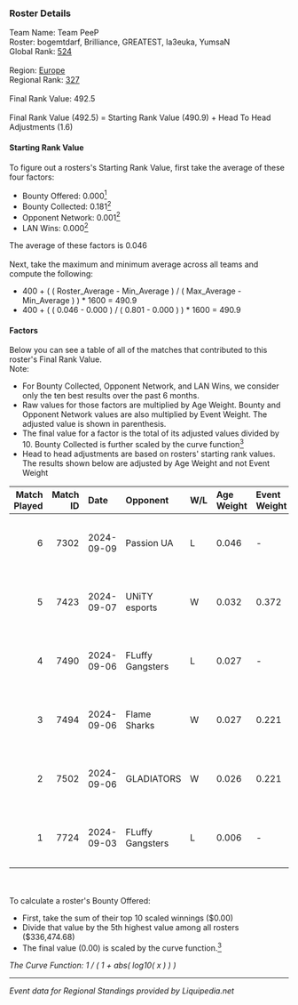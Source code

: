 ### Roster Details<br />
Team Name: Team PeeP<br />
Roster: bogemtdarf, Brilliance, GREATEST, la3euka, YumsaN<br />
Global Rank: [524](../standings_global.md)<br />
<br />
Region: [Europe]( ../standings_europe.md)<br />
Regional Rank: [327]( ../standings_europe.md)<br />
<br />
Final Rank Value:  492.5<br />
<br />
Final Rank Value (492.5) = Starting Rank Value (490.9) + Head To Head Adjustments (1.6)<br />

#### Starting Rank Value<br />
To figure out a rosters's Starting Rank Value, first take the average of these four factors:<br />
- Bounty Offered: 0.000[<sup>1</sup>](#table2)
- Bounty Collected: 0.181[<sup>2</sup>](#table1)
- Opponent Network: 0.001[<sup>2</sup>](#table1)
- LAN Wins: 0.000[<sup>2</sup>](#table1)

The average of these factors is 0.046<br />
<br />
Next, take the maximum and minimum average across all teams and compute the following:<br />
- 400 + ( ( Roster_Average - Min_Average ) / ( Max_Average - Min_Average ) ) * 1600 = 490.9
- 400 + ( ( 0.046 - 0.000 ) / ( 0.801 - 0.000 ) ) * 1600 = 490.9


#### Factors<br />
Below you can see a table of all of the matches that contributed to this roster's Final Rank Value.<br />
Note:<br />

- For Bounty Collected, Opponent Network, and LAN Wins, we consider only the ten best results over the past 6 months.
- Raw values for those factors are multiplied by Age Weight. Bounty and Opponent Network values are also multiplied by Event Weight. The adjusted value is shown in parenthesis.
- The final value for a factor is the total of its adjusted values divided by 10. Bounty Collected is further scaled by the curve function[<sup>3</sup>](#curveFunction)
- Head to head adjustments are based on rosters' starting rank values. The results shown below are adjusted by Age Weight and not Event Weight
<span id="table1"></span><br />


| Match Played | Match ID | Date       | Opponent         | W/L | Age Weight | Event Weight | Bounty Collected | Opponent Network | LAN Wins  | H2H Adj. | Roster                                            |
| -: | -: | :- | :- | :- | :- | :- | :- | :- | :- | -: | :- |
|            6 |     7302 | 2024-09-09 | Passion UA       | L   | 0.046      | -            | -                | -                | -         |    -0.07 | bogemtdarf, Brilliance, GREATEST, la3euka, YumsaN |
|            5 |     7423 | 2024-09-07 | UNiTY esports    | W   | 0.032      | 0.372        | 0.025 (0.000)    | 0.412 (0.005)    | 0 (0.000) |     0.89 | bogemtdarf, Brilliance, GREATEST, la3euka, YumsaN |
|            4 |     7490 | 2024-09-06 | FLuffy Gangsters | L   | 0.027      | -            | -                | -                | -         |    -0.13 | bogemtdarf, Brilliance, GREATEST, la3euka, YumsaN |
|            3 |     7494 | 2024-09-06 | Flame Sharks     | W   | 0.027      | 0.221        | 0.000 (0.000)    | 0.170 (0.001)    | 0 (0.000) |     0.59 | bogemtdarf, Brilliance, GREATEST, la3euka, YumsaN |
|            2 |     7502 | 2024-09-06 | GLADIATORS       | W   | 0.026      | 0.221        | 0.000 (0.000)    | 0.000 (0.000)    | 0 (0.000) |     0.31 | bogemtdarf, Brilliance, GREATEST, la3euka, YumsaN |
|            1 |     7724 | 2024-09-03 | FLuffy Gangsters | L   | 0.006      | -            | -                | -                | -         |    -0.03 | bogemtdarf, Brilliance, GREATEST, la3euka, YumsaN |

<br />
<span id="table2"></span><br />
To calculate a roster's Bounty Offered:<br />

- First, take the sum of their top 10 scaled winnings ($0.00)
- Divide that value by the 5th highest value among all rosters ($336,474.68)
- The final value (0.00) is scaled by the curve function.[<sup>3</sup>](#curveFunction)

<span id="curveFunction"></span>_The Curve Function: 1 / ( 1 + abs( log10( x ) ) )_<br />

---
_Event data for Regional Standings provided by Liquipedia.net_<br />
